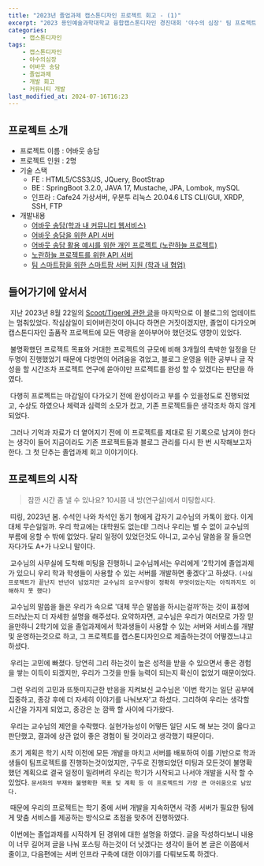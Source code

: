 ```yaml
---
title: "2023년 졸업과제 캡스톤디자인 프로젝트 회고 - (1)"
excerpt: "2023 용인예술과학대학교 융합캡스톤디자인 경진대회 '야수의 심장' 팀 프로젝트 회고"
categories:
    - 캡스톤디자인
tags:
    - 캡스톤디자인
    - 야수의심장
    - 어바웃 송담
    - 졸업과제
    - 개발 회고
    - 커뮤니티 개발
last_modified_at: 2024-07-16T16:23
---
```


## 프로젝트 소개

* 프로젝트 이름 : 어바웃 송담
* 프로젝트 인원 : 2명
* 기술 스택
    * FE : HTML5/CSS3/JS, JQuery, BootStrap
    * BE : SpringBoot 3.2.0, JAVA 17, Mustache, JPA, Lombok, mySQL
    * 인프라 : Cafe24 가상서버, 우분투 리눅스 20.04.6 LTS CLI/GUI, XRDP, SSH, FTP
* 개발내용
    * [어바웃 송담(학과 내 커뮤니티 웹서비스)](https://github.com/godokan/ccsYasu)
    * [어바웃 송담을 위한 API 서버](https://github.com/godokan/ccsApi)
    * [어바웃 송담 활용 예시를 위한 개인 프로젝트 (노란하늘 프로젝트)](https://github.com/godokan/YellowSky)
    * [노란하늘 프로젝트를 위한 API 서버](https://github.com/godokan/YellowSkyAPI)
    * [팀 스마트팜을 위한 스마트팜 서버 지원 (학과 내 협업)](https://github.com/godokan/SmartFarm)

## 들어가기에 앞서서

&nbsp;지난 2023년 8월 22일의 [Scoot/Tiger에 관한 글](https://godokan.github.io/개발이야기/Scott-Tiger/)을 마지막으로 이 블로그의 업데이트는 멈춰있었다. 작심삼일이 되어버린것이 아니다 하면은 거짓이겠지만, 졸업이 다가오며 캡스톤디자인 출품작 프로젝트에 모든 역량을 쏟아부어야 했던것도 영향이 있었다.

&nbsp;불명확했던 프로젝트 목표와 거대한 프로젝트의 규모에 비해 3개월의 촉박한 일정을 단 두명이 진행했었기 때문에 다방면의 어려움을 겪었고, 블로그 운영을 위한 공부나 글 작성을 할 시간조차 프로젝트 연구에 쏟아야만 프로젝트를 완성 할 수 있겠다는 판단을 하였다.

&nbsp;다행히 프로젝트는 마감일이 다가오기 전에 완성이라고 부를 수 있을정도로 진행되었고, 수상도 하였으나 체력과 심력의 소모가 컸고, 기존 프로젝트들은 생각조차 하지 않게 되었다.

&nbsp;그러나 기억과 자료가 더 옅어지기 전에 이 프로젝트를 제대로 된 기록으로 남겨야 한다는 생각이 들어 지금이라도 기존 프로젝트들과 블로그 관리를 다시 한 번 시작해보고자 한다. 그 첫 단추는 졸업과제 회고 이야기이다.

## 프로젝트의 시작

> 잠깐 시간 좀 낼 수 있나요? 10시쯤 내 방(연구실)에서 미팅합시다.

&nbsp;띠링, 2023년 봄. 수석인 나와 차석인 동기 형에게 갑자기 교수님의 카톡이 왔다. 이게 대체 무슨일일까. 우리 학교에는 대학원도 없는데! 그러나 우리는 별 수 없이 교수님의 부름에 응할 수 밖에 없었다. 달리 일정이 있었던것도 아니고, 교수님 말씀을 잘 들으면 자다가도 A+가 나오니 말이다.

&nbsp;교수님의 사무실에 도착해 미팅을 진행하니 교수님께서는 우리에게 '2학기에 졸업과제가 있으니 우리 학과 학생들이 사용할 수 있는 서버를 개발하면 좋겠다'고 하셨다. `(사실 프로젝트가 끝난지 반년이 넘었지만 교수님의 요구사항이 정확히 무엇이었는지는 아직까지도 이해하지 못 했다)`

&nbsp;교수님의 말씀을 들은 우리가 속으로 '대체 무슨 말씀을 하시는걸까'하는 것이 표정에 드러났는지 더 자세한 설명을 해주셨다. 요약하자면, 교수님은 우리가 여러모로 가장 믿을만하니 2학기에 있을 졸업과제에서 학과생들이 사용할 수 있는 서버와 서비스를 개발 및 운영하는것으로 하고, 그 프로젝트를 캡스톤디자인으로 제출하는것이 어떻겠느냐고 하셨다.

&nbsp;우리는 고민에 빠졌다. 당연히 그리 하는것이 높은 성적을 받을 수 있으면서 좋은 경험을 쌓는 이득이 되겠지만, 우리가 그것을 만들 능력이 되는지 확신이 없었기 때문이었다.

&nbsp;그런 우리의 고민과 뜨뜻미지근한 반응을 지켜보신 교수님은 '이번 학기는 일단 공부에 집중하고, 종강 후에 더 자세히 이야기를 나눠보자'고 하셨다. 그리하여 우리는 생각할 시간을 가지게 되었고, 종강은 눈 깜짝 할 사이에 다가왔다.

&nbsp;우리는 교수님의 제안을 수락했다. 실현가능성이 어떻든 일단 시도 해 보는 것이 옳다고 판단했고, 결과에 상관 없이 좋은 경험이 될 것이라고 생각했기 때문이다.

&nbsp;초기 계획은 학기 시작 이전에 모든 개발을 마치고 서버를 배포하여 이를 기반으로 학과생들이 팀프로젝트를 진행하는것이었지만, 구두로 진행되었던 미팅과 모든것이 불명확했던 계획으로 결국 일정이 밀려버려 우리는 학기가 시작되고 나서야 개발을 시작 할 수 있었다. `문서화의 부재와 불명확한 목표 및 계획 등 이 프로젝트의 가장 큰 아쉬움으로 남았다.`

&nbsp;때문에 우리의 프로젝트는 학기 중에 서버 개발을 지속하면서 각종 서버가 필요한 팀에게 맞춤 서비스를 제공하는 방식으로 초점을 맞추어 진행하였다.

&nbsp;이번에는 졸업과제를 시작하게 된 경위에 대한 설명을 하였다. 글을 작성하다보니 내용이 너무 길어져 글을 나눠 포스팅 하는것이 더 낫겠다는 생각이 들어 본 글은 이쯤에서 줄이고, 다음편에는 서버 인프라 구축에 대한 이야기를 다뤄보도록 하겠다. 